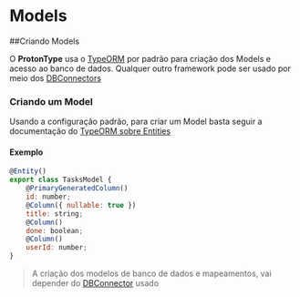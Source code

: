 # Models
##Criando Models

O **ProtonType** usa o [TypeORM](http://typeorm.io/#/) por padrão para criação dos Models e acesso ao banco de dados. Qualquer outro framework pode ser usado por meio dos [DBConnectors](/db-connector)

### Criando um Model
Usando a configuração padrão, para criar um Model basta seguir a documentação do [TypeORM sobre Entities](http://typeorm.io/#/entities)

#### Exemplo
```javascript
@Entity()
export class TasksModel {
    @PrimaryGeneratedColumn()
    id: number;
    @Column({ nullable: true })
    title: string;
    @Column()
    done: boolean;
    @Column()
    userId: number;
}
```

> A criação dos modelos de banco de dados e mapeamentos, vai depender do [DBConnector](/db-connector) usado